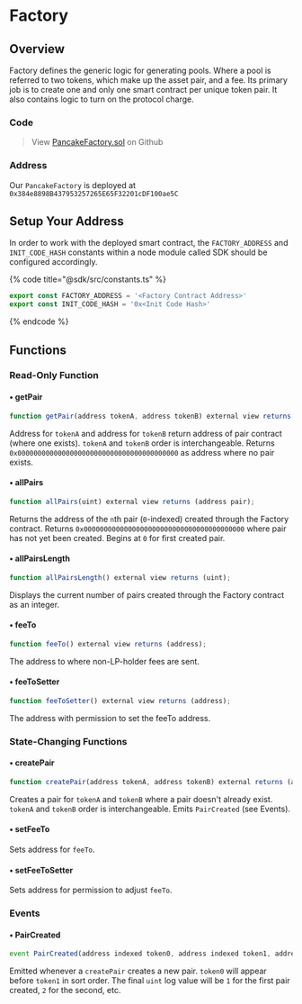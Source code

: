 # Factory

## Overview

Factory defines the generic logic for generating pools. Where a pool is referred to two tokens, which make up the asset pair, and a fee. Its primary job is to create one and only one smart contract per unique token pair. It also contains logic to turn on the protocol charge.

### Code

> View [PancakeFactory.sol](https://github.com/BBT-DeFi/BBT-Swap/blob/main/core/contracts/PancakeFactory.sol) on Github

### Address

Our `PancakeFactory` is deployed at `0x384e8898B437953257265E65F32201cDF100ae5C`

## Setup Your Address

In order to work with the deployed smart contract, the `FACTORY_ADDRESS` and `INIT_CODE_HASH` constants within a node module called SDK should be configured accordingly. 

{% code title="@sdk/src/constants.ts" %}
```javascript
export const FACTORY_ADDRESS = '<Factory Contract Address>'
export const INIT_CODE_HASH = '0x<Init Code Hash>'
```
{% endcode %}

## Functions

### Read-Only Function

#### • getPair

```javascript
function getPair(address tokenA, address tokenB) external view returns (address pair);
```

Address for `tokenA` and address for `tokenB` return address of pair contract \(where one exists\). `tokenA` and `tokenB` order is interchangeable. Returns `0x0000000000000000000000000000000000000000` as address where no pair exists.

#### • allPairs

```javascript
function allPairs(uint) external view returns (address pair);
```

Returns the address of the `n`th pair \(`0`-indexed\) created through the Factory contract. Returns `0x0000000000000000000000000000000000000000` where pair has not yet been created. Begins at `0` for first created pair.

#### • allPairsLength

```javascript
function allPairsLength() external view returns (uint);
```

Displays the current number of pairs created through the Factory contract as an integer.

#### • feeTo

```javascript
function feeTo() external view returns (address);
```

The address to where non-LP-holder fees are sent.

#### • feeToSetter

```javascript
function feeToSetter() external view returns (address);
```

The address with permission to set the feeTo address.

### State-Changing Functions

#### • createPair

```javascript
function createPair(address tokenA, address tokenB) external returns (address pair);
```

Creates a pair for `tokenA` and `tokenB` where a pair doesn't already exist. `tokenA` and `tokenB` order is interchangeable. Emits `PairCreated` \(see Events\).

#### • setFeeTo

Sets address for `feeTo`.

#### • setFeeToSetter

Sets address for permission to adjust `feeTo`.

### Events

#### • PairCreated 

```javascript
event PairCreated(address indexed token0, address indexed token1, address pair, uint);
```

Emitted whenever a `createPair` creates a new pair. `token0` will appear before `token1` in sort order. The final `uint` log value will be `1` for the first pair created, `2` for the second, etc.
